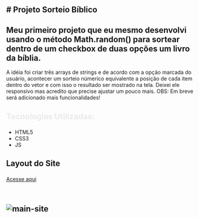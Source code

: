 ## <p> # Projeto Sorteio Bíblico</p>
## Meu primeiro projeto que eu mesmo desenvolvi usando o método Math.random() para sortear dentro de um checkbox de duas opções um livro da bíblia.
A idéia foi criar três arrays de strings e de acordo com a opção marcada do usuário, acontecer um sorteio númerico equivalente a posição de cada item dentro do vetor e com isso o 
resultado ser mostrado na tela.
Deixei ele responsivo mas acredito que precise ajustar um pouco mais.
OBS: Em breve será adicionado mais funcionalidades!
## <p style="color: #eaeaea; font-weight: bold;">Tecnologias Utilizadas:</p>
- HTML5
- CSS3
- JS

## <p>Layout do Site</p>
<a href="https://felipevianaa7.github.io/sorteiobiblico-javascript/">Acesse aqui</a>

## <p style="width: 600px; height: 1200px; padding-top: 30px;">![main-site](https://user-images.githubusercontent.com/53532151/152350553-0f2ce60c-39db-4d9e-9151-05d30ed47241.png)</p>


